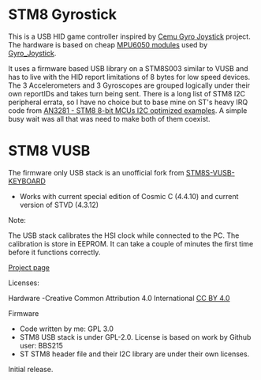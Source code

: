 # STM8 Gyrostick

This is a USB HID game controller inspired by [Cemu Gyro Joystick](https://github.com/ArsenicBismuth/Cemu-GyroStick) project. 
The hardware is based on cheap [MPU6050 modules](http://wiki.sunfounder.cc/index.php?title=MPU6050_Module) used by [Gyro_Joystick](https://github.com/ArsenicBismuth/Arduino-Programs/tree/master/Gyro_Joystick).

It uses a firmware based USB library on a STM8S003 similar to VUSB and has to live with the HID report limitations of 8 bytes for low speed devices. The 3 Accelerometers and 3 Gyroscopes are grouped logically under their own reportIDs and takes turn being sent.
There is a long list of STM8 I2C peripheral errata, so I have no choice but to base mine on ST's heavy IRQ code from [AN3281 - STM8 8-bit MCUs I2C optimized examples](https://www.st.com/en/embedded-software/stsw-stm8004.html).
A simple busy wait was all that was need to make both of them coexist.

# STM8 VUSB

The firmware only USB stack is an unofficial fork from [STM8S-VUSB-KEYBOARD](https://github.com/BBS215/STM8S-VUSB-KEYBOARD)

- Works with current special edition of Cosmic C (4.4.10) and current version of STVD (4.3.12)

Note: 

The USB stack calibrates the HSI clock while connected to the PC. The calibration is store in EEPROM. It can take a couple of minutes the first time before it functions correctly.

[Project page](https://hw-by-design.blogspot.com/2021/05/stm8-gyrostock.html)


Licenses:

Hardware
-Creative Common Attribution 4.0 International [CC BY 4.0](https://creativecommons.org/licenses/by/4.0/)

Firmware
- Code written by me: GPL 3.0
- STM8 USB stack is under GPL-2.0. License is based on work by Github user: BBS215
- ST STM8 header file and their I2C library are under their own licenses.

Initial release.
